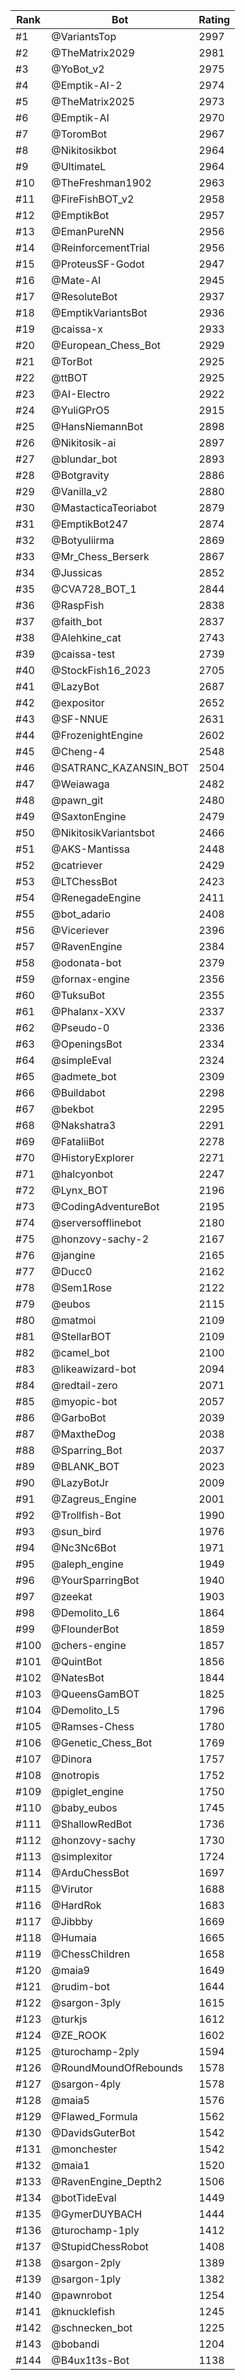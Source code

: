 Rank|Bot|Rating
---|---|---
#1|@VariantsTop|2997
#2|@TheMatrix2029|2981
#3|@YoBot_v2|2975
#4|@Emptik-AI-2|2974
#5|@TheMatrix2025|2973
#6|@Emptik-AI|2970
#7|@ToromBot|2967
#8|@Nikitosikbot|2964
#9|@UltimateL|2964
#10|@TheFreshman1902|2963
#11|@FireFishBOT_v2|2958
#12|@EmptikBot|2957
#13|@EmanPureNN|2956
#14|@ReinforcementTrial|2956
#15|@ProteusSF-Godot|2947
#16|@Mate-AI|2945
#17|@ResoluteBot|2937
#18|@EmptikVariantsBot|2936
#19|@caissa-x|2933
#20|@European_Chess_Bot|2929
#21|@TorBot|2925
#22|@ttBOT|2925
#23|@AI-Electro|2922
#24|@YuliGPrO5|2915
#25|@HansNiemannBot|2898
#26|@Nikitosik-ai|2897
#27|@blundar_bot|2893
#28|@Botgravity|2886
#29|@Vanilla_v2|2880
#30|@MastacticaTeoriabot|2879
#31|@EmptikBot247|2874
#32|@Botyuliirma|2869
#33|@Mr_Chess_Berserk|2867
#34|@Jussicas|2852
#35|@CVA728_BOT_1|2844
#36|@RaspFish|2838
#37|@faith_bot|2837
#38|@Alehkine_cat|2743
#39|@caissa-test|2739
#40|@StockFish16_2023|2705
#41|@LazyBot|2687
#42|@expositor|2652
#43|@SF-NNUE|2631
#44|@FrozenightEngine|2602
#45|@Cheng-4|2548
#46|@SATRANC_KAZANSIN_BOT|2504
#47|@Weiawaga|2482
#48|@pawn_git|2480
#49|@SaxtonEngine|2479
#50|@NikitosikVariantsbot|2466
#51|@AKS-Mantissa|2448
#52|@catriever|2429
#53|@LTChessBot|2423
#54|@RenegadeEngine|2411
#55|@bot_adario|2408
#56|@Viceriever|2396
#57|@RavenEngine|2384
#58|@odonata-bot|2379
#59|@fornax-engine|2356
#60|@TuksuBot|2355
#61|@Phalanx-XXV|2337
#62|@Pseudo-0|2336
#63|@OpeningsBot|2334
#64|@simpleEval|2324
#65|@admete_bot|2309
#66|@Buildabot|2298
#67|@bekbot|2295
#68|@Nakshatra3|2291
#69|@FataliiBot|2278
#70|@HistoryExplorer|2271
#71|@halcyonbot|2247
#72|@Lynx_BOT|2196
#73|@CodingAdventureBot|2195
#74|@serversofflinebot|2180
#75|@honzovy-sachy-2|2167
#76|@jangine|2165
#77|@Ducc0|2162
#78|@Sem1Rose|2122
#79|@eubos|2115
#80|@matmoi|2109
#81|@StellarBOT|2109
#82|@camel_bot|2100
#83|@likeawizard-bot|2094
#84|@redtail-zero|2071
#85|@myopic-bot|2057
#86|@GarboBot|2039
#87|@MaxtheDog|2038
#88|@Sparring_Bot|2037
#89|@BLANK_BOT|2023
#90|@LazyBotJr|2009
#91|@Zagreus_Engine|2001
#92|@Trollfish-Bot|1990
#93|@sun_bird|1976
#94|@Nc3Nc6Bot|1971
#95|@aleph_engine|1949
#96|@YourSparringBot|1940
#97|@zeekat|1903
#98|@Demolito_L6|1864
#99|@FlounderBot|1859
#100|@chers-engine|1857
#101|@QuintBot|1856
#102|@NatesBot|1844
#103|@QueensGamBOT|1825
#104|@Demolito_L5|1796
#105|@Ramses-Chess|1780
#106|@Genetic_Chess_Bot|1769
#107|@Dinora|1757
#108|@notropis|1752
#109|@piglet_engine|1750
#110|@baby_eubos|1745
#111|@ShallowRedBot|1736
#112|@honzovy-sachy|1730
#113|@simplexitor|1724
#114|@ArduChessBot|1697
#115|@Virutor|1688
#116|@HardRok|1683
#117|@Jibbby|1669
#118|@Humaia|1665
#119|@ChessChildren|1658
#120|@maia9|1649
#121|@rudim-bot|1644
#122|@sargon-3ply|1615
#123|@turkjs|1612
#124|@ZE_ROOK|1602
#125|@turochamp-2ply|1594
#126|@RoundMoundOfRebounds|1578
#127|@sargon-4ply|1578
#128|@maia5|1576
#129|@Flawed_Formula|1562
#130|@DavidsGuterBot|1542
#131|@monchester|1542
#132|@maia1|1520
#133|@RavenEngine_Depth2|1506
#134|@botTideEval|1449
#135|@GymerDUYBACH|1444
#136|@turochamp-1ply|1412
#137|@StupidChessRobot|1408
#138|@sargon-2ply|1389
#139|@sargon-1ply|1382
#140|@pawnrobot|1254
#141|@knucklefish|1245
#142|@schnecken_bot|1225
#143|@bobandi|1204
#144|@B4ux1t3s-Bot|1138
